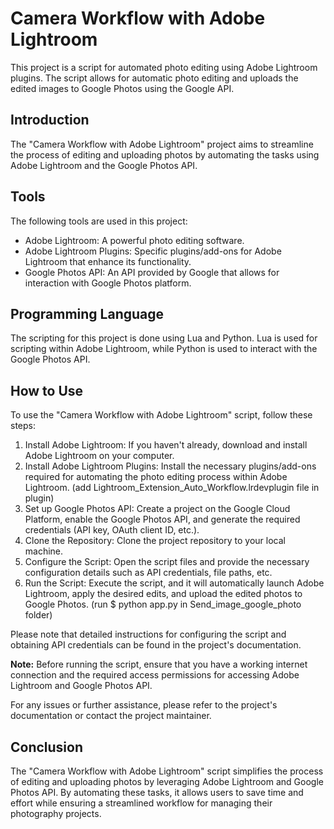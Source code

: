 # Camera Workflow with Adobe Lightroom

This project is a script for automated photo editing using Adobe Lightroom plugins. The script allows for automatic photo editing and uploads the edited images to Google Photos using the Google API.

## Introduction

The "Camera Workflow with Adobe Lightroom" project aims to streamline the process of editing and uploading photos by automating the tasks using Adobe Lightroom and the Google Photos API.

## Tools

The following tools are used in this project:

- Adobe Lightroom: A powerful photo editing software.
- Adobe Lightroom Plugins: Specific plugins/add-ons for Adobe Lightroom that enhance its functionality.
- Google Photos API: An API provided by Google that allows for interaction with Google Photos platform.

## Programming Language

The scripting for this project is done using Lua and Python. Lua is used for scripting within Adobe Lightroom, while Python is used to interact with the Google Photos API.

## How to Use

To use the "Camera Workflow with Adobe Lightroom" script, follow these steps:

1. Install Adobe Lightroom: If you haven't already, download and install Adobe Lightroom on your computer.
2. Install Adobe Lightroom Plugins: Install the necessary plugins/add-ons required for automating the photo editing process within Adobe Lightroom. (add Lightroom_Extension_Auto_Workflow.lrdevplugin file in plugin)
3. Set up Google Photos API: Create a project on the Google Cloud Platform, enable the Google Photos API, and generate the required credentials (API key, OAuth client ID, etc.).
4. Clone the Repository: Clone the project repository to your local machine.
5. Configure the Script: Open the script files and provide the necessary configuration details such as API credentials, file paths, etc.
6. Run the Script: Execute the script, and it will automatically launch Adobe Lightroom, apply the desired edits, and upload the edited photos to Google Photos. (run $ python app.py in Send_image_google_photo folder)

Please note that detailed instructions for configuring the script and obtaining API credentials can be found in the project's documentation.

**Note:** Before running the script, ensure that you have a working internet connection and the required access permissions for accessing Adobe Lightroom and Google Photos API.

For any issues or further assistance, please refer to the project's documentation or contact the project maintainer.

## Conclusion

The "Camera Workflow with Adobe Lightroom" script simplifies the process of editing and uploading photos by leveraging Adobe Lightroom and Google Photos API. By automating these tasks, it allows users to save time and effort while ensuring a streamlined workflow for managing their photography projects.
